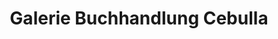 ---
title: "Galerie Buchhandlung Cebulla"
url: /eichstaett/galerie-buchhandlung-cebulla/
shop: Bücher
---